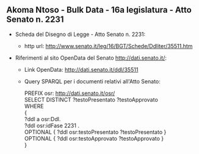 ## Akoma Ntoso - Bulk Data - 16a legislatura - Atto Senato n. 2231 ##

* Scheda del Disegno di Legge - Atto Senato n. 2231:
	* http url: http://www.senato.it/leg/16/BGT/Schede/Ddliter/35511.htm

* Riferimenti al sito OpenData del Senato http://dati.senato.it/:
	* Link OpenData: http://dati.senato.it/ddl/35511
	* Query SPARQL per i documenti relativi all'Atto Senato:

        PREFIX osr: <http://dati.senato.it/osr/>  
		SELECT DISTINCT ?testoPresentato ?testoApprovato  
		WHERE  
		{  
		    ?ddl a osr:Ddl.  
		    ?ddl osr:idFase 2231 .  
		    OPTIONAL { ?ddl osr:testoPresentato ?testoPresentato }  
		    OPTIONAL { ?ddl osr:testoApprovato ?testoApprovato }  
		}
		